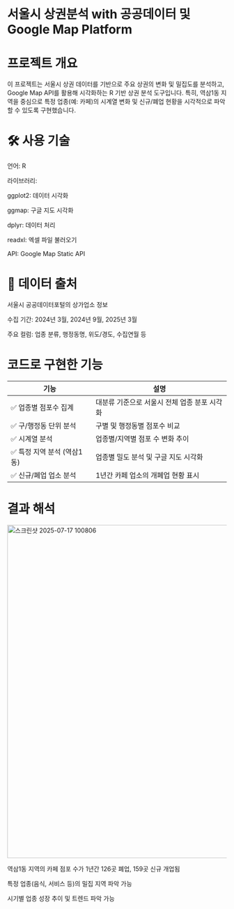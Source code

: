 # 서울시 상권분석 with 공공데이터 및 Google Map Platform
# 프로젝트 개요
이 프로젝트는 서울시 상권 데이터를 기반으로 주요 상권의 변화 및 밀집도를 분석하고, Google Map API를 활용해 시각화하는 R 기반 상권 분석 도구입니다.
특히, 역삼1동 지역을 중심으로 특정 업종(예: 카페)의 시계열 변화 및 신규/폐업 현황을 시각적으로 파악할 수 있도록 구현했습니다.

# 🛠️ 사용 기술
언어: R

라이브러리:

ggplot2: 데이터 시각화

ggmap: 구글 지도 시각화

dplyr: 데이터 처리

readxl: 엑셀 파일 불러오기

API: Google Map Static API

# 📂 데이터 출처
서울시 공공데이터포털의 상가업소 정보

수집 기간: 2024년 3월, 2024년 9월, 2025년 3월

주요 컬럼: 업종 분류, 행정동명, 위도/경도, 수집연월 등

# 코드로 구현한 기능

| 기능                | 설명                        |
| ----------------- | ------------------------- |
| ✅ 업종별 점포수 집계      | 대분류 기준으로 서울시 전체 업종 분포 시각화 |
| ✅ 구/행정동 단위 분석     | 구별 및 행정동별 점포수 비교          |
| ✅ 시계열 분석          | 업종별/지역별 점포 수 변화 추이        |
| ✅ 특정 지역 분석 (역삼1동) | 업종별 밀도 분석 및 구글 지도 시각화     |
| ✅ 신규/폐업 업소 분석     | 1년간 카페 업소의 개폐업 현황 표시      |


# 결과 해석 
<img width="953" height="766" alt="스크린샷 2025-07-17 100806" src="https://github.com/user-attachments/assets/1a0894d7-d092-4760-bd0e-13cc804cdd6b" />

역삼1동 지역의 카페 점포 수가 1년간 126곳 폐업, 159곳 신규 개업됨

특정 업종(음식, 서비스 등)의 밀집 지역 파악 가능

시기별 업종 성장 추이 및 트렌드 파악 가능
